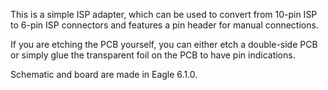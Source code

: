 This is a simple ISP adapter, which can be used to convert from 10-pin ISP to 6-pin ISP connectors and features a pin header for manual connections.

If you are etching the PCB yourself, you can either etch a double-side PCB or simply glue the transparent foil on the PCB to have pin indications.

Schematic and board are made in Eagle 6.1.0.